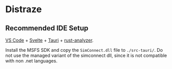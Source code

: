 # Distraze
## Recommended IDE Setup

[VS Code](https://code.visualstudio.com/) + [Svelte](https://marketplace.visualstudio.com/items?itemName=svelte.svelte-vscode) + [Tauri](https://marketplace.visualstudio.com/items?itemName=tauri-apps.tauri-vscode) + [rust-analyzer](https://marketplace.visualstudio.com/items?itemName=rust-lang.rust-analyzer).

Install the MSFS SDK and copy the `SimConnect.dll` file to `./src-tauri/`. Do not use the managed variant of the simconnect dll, since it is not compatible with non .net languages.